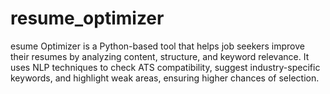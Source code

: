 # resume_optimizer
esume Optimizer is a Python-based tool that helps job seekers improve their resumes by analyzing content, structure, and keyword relevance. It uses NLP techniques to check ATS compatibility, suggest industry-specific keywords, and highlight weak areas, ensuring higher chances of selection.
